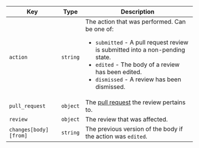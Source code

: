 Key | Type | Description
----|------|------------
`action` | `string` | The action that was performed. Can be one of:<ul><li>`submitted` - A pull request review is submitted into a non-pending state.</li><li>`edited` - The body of a review has been edited.</li><li>`dismissed` - A review has been dismissed.</li></ul>
`pull_request` | `object` | The [pull request](/v3/pulls/) the review pertains to.
`review` | `object` | The review that was affected.
`changes[body][from]`|`string` | The previous version of the body if the action was `edited`.
